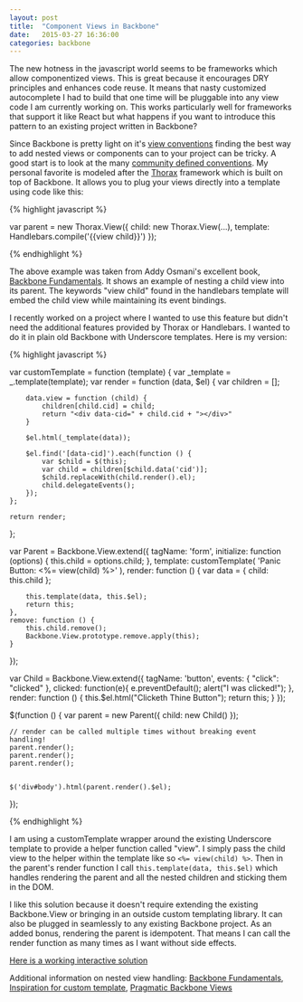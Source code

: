 ```yaml
---
layout: post
title:  "Component Views in Backbone"
date:   2015-03-27 16:36:00
categories: backbone
---
```


The new hotness in the javascript world seems to be frameworks which allow componentized views. This is great because it encourages DRY principles and enhances code reuse. It means that nasty customized autocomplete I had to build that one time will be pluggable into any view code I am currently working on. This works particularly well for frameworks that support it like React but what happens if you want to introduce this pattern to an existing project written in Backbone?

Since Backbone is pretty light on it's [view conventions](http://backbonejs.org/#View) finding the best way to add nested views or components can to your project can be tricky. A good start is to look at the many [community defined conventions](http://addyosmani.github.io/backbone-fundamentals/#working-with-nested-views). My personal favorite is modeled after the [Thorax](http://thoraxjs.org/) framework which is built on top of Backbone. It allows you to plug your views directly into a template using code like this:

{% highlight javascript %}

var parent = new Thorax.View({
    child: new Thorax.View(...),
    template: Handlebars.compile('{{view child}}')
});

{% endhighlight %}

The above example was taken from Addy Osmani's excellent book, [Backbone Fundamentals](http://addyosmani.github.io/backbone-fundamentals/#thorax). It shows an example of nesting a child view into its parent. The keywords "view child" found in the handlebars template will embed the child view while maintaining its event bindings.

I recently worked on a project where I wanted to use this feature but didn't need the additional features provided by Thorax or Handlebars. I wanted to do it in plain old Backbone with Underscore templates. Here is my version:

{% highlight javascript %}

var customTemplate = function (template) {
    var _template = _.template(template);
    var render = function (data, $el) {
        var children = [];

        data.view = function (child) {
            children[child.cid] = child;
            return "<div data-cid=" + child.cid + "></div>"
        }

        $el.html(_template(data));

        $el.find('[data-cid]').each(function () {
            var $child = $(this);
            var child = children[$child.data('cid')];
            $child.replaceWith(child.render().el);
            child.delegateEvents();
        });
    };

    return render;
};

var Parent = Backbone.View.extend({
    tagName: 'form',
    initialize: function (options) {
        this.child = options.child;
    },
    template: customTemplate(
        '<label>Panic Button: <%= view(child) %></label>'
    ),
    render: function () {
        var data = {
            child: this.child
        };

        this.template(data, this.$el);
        return this;
    },
    remove: function () {
        this.child.remove();
        Backbone.View.prototype.remove.apply(this);
    }
});

var Child = Backbone.View.extend({
    tagName: 'button',
    events: {
        "click": "clicked"
    },
    clicked: function(e){
        e.preventDefault();
        alert("I was clicked!");
    },
    render: function () {
        this.$el.html("Clicketh Thine Button");
        return this;
    }
});

$(function () {
    var parent = new Parent({
        child: new Child()
    });

    // render can be called multiple times without breaking event handling!
    parent.render();
    parent.render();
    parent.render();


    $('div#body').html(parent.render().$el);
});

{% endhighlight %}

I am using a customTemplate wrapper around the existing Underscore template to provide a helper function called "view". I simply pass the child view to the helper within the template like so `<%= view(child) %>`. Then in the parent's render function I call `this.template(data, this.$el)` which handles rendering the parent and all the nested children and sticking them in the DOM.

I like this solution because it doesn't require extending the existing Backbone.View or bringing in an outside custom templating library. It can also be plugged in seamlessly to any existing Backbone project. As an added bonus, rendering the parent is idempotent. That means I can call the render function as many times as I want without side effects.

[Here is a working interactive solution](http://jsfiddle.net/UJmGD/935/)

Additional information on nested view handling:
[Backbone Fundamentals](http://addyosmani.github.io/backbone-fundamentals),
[Inspiration for custom template](https://lostechies.com/derickbailey/2012/04/26/view-helpers-for-underscore-templates/),
[Pragmatic Backbone Views](http://pragmatic-backbone.com/views)
